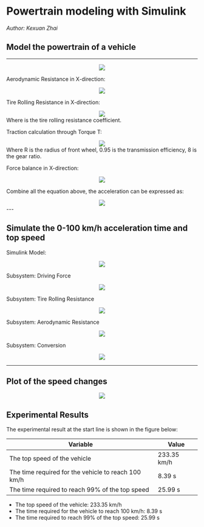 # Powertrain modeling with Simulink

*Author: Kexuan Zhai*

## Model the powertrain of a vehicle
---

<div align=center><img src="https://github.com/ZhaiKexuan/Adaptive-Cruise-Control-and-Autonomous-Lane-Keeping/blob/master/imgaes/Picture1.png"/></div>

Aerodynamic Resistance in X-direction:
<div align=center><img src="https://github.com/ZhaiKexuan/Adaptive-Cruise-Control-and-Autonomous-Lane-Keeping/blob/master/imgaes/Picture1.png"/></div>

Tire Rolling Resistance in X-direction:
<div align=center><img src="https://github.com/ZhaiKexuan/Adaptive-Cruise-Control-and-Autonomous-Lane-Keeping/blob/master/imgaes/Picture1.png"/></div>
Where  is the tire rolling resistance coefficient.

Traction calculation through Torque T:
<div align=center><img src="https://github.com/ZhaiKexuan/Adaptive-Cruise-Control-and-Autonomous-Lane-Keeping/blob/master/imgaes/Picture1.png"/></div>
Where R is the radius of front wheel, 0.95 is the transmission efficiency, 8 is the gear ratio.

Force balance in X-direction:
<div align=center><img src="https://github.com/ZhaiKexuan/Adaptive-Cruise-Control-and-Autonomous-Lane-Keeping/blob/master/imgaes/Picture1.png"/></div>

Combine all the equation above, the acceleration can be expressed as:
<div align=center><img src="https://github.com/ZhaiKexuan/Adaptive-Cruise-Control-and-Autonomous-Lane-Keeping/blob/master/imgaes/Picture1.png"/></div>
---

## Simulate the 0-100 km/h acceleration time and top speed

Simulink Model:
<div align=center><img src="https://github.com/ZhaiKexuan/Adaptive-Cruise-Control-and-Autonomous-Lane-Keeping/blob/master/imgaes/Picture1.png"/></div>

Subsystem: Driving Force
<div align=center><img src="https://github.com/ZhaiKexuan/Adaptive-Cruise-Control-and-Autonomous-Lane-Keeping/blob/master/imgaes/Picture1.png"/></div>

Subsystem: Tire Rolling Resistance
<div align=center><img src="https://github.com/ZhaiKexuan/Adaptive-Cruise-Control-and-Autonomous-Lane-Keeping/blob/master/imgaes/Picture1.png"/></div>

Subsystem: Aerodynamic Resistance
<div align=center><img src="https://github.com/ZhaiKexuan/Adaptive-Cruise-Control-and-Autonomous-Lane-Keeping/blob/master/imgaes/Picture1.png"/></div>

Subsystem: Conversion
<div align=center><img src="https://github.com/ZhaiKexuan/Adaptive-Cruise-Control-and-Autonomous-Lane-Keeping/blob/master/imgaes/Picture1.png"/></div>

---

## Plot of the speed changes

<div align=center><img src="https://github.com/ZhaiKexuan/Adaptive-Cruise-Control-and-Autonomous-Lane-Keeping/blob/master/imgaes/Picture2.jpg"/></div>



## Experimental Results

The experimental result at the start line is shown in the figure below:

| Variable  | Value |
| ------------ | ----------- |
|     The top speed of the vehicle    |     233.35 km/h     |
|     The time required for the vehicle to reach 100 km/h     |     8.39 s    |
|     The time required to reach 99% of the top speed     |     25.99 s     |

- The top speed of the vehicle: 233.35 km/h
- The time required for the vehicle to reach 100 km/h: 8.39 s
- The time required to reach 99% of the top speed: 25.99 s











